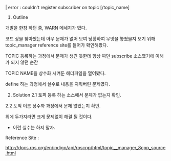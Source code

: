 | error : couldn't register subscriber on topic [/topic_name]

1. Outline

개발을 한참 하던 중, WARN 메세지가 떴다.

코드 상을 찾아봤는데 아무 문제가 없어 보여 당황하여 무엇을 놓쳤을지 보기 위해 topic_manager reference site를 들어가 확인해봤다.

TOPIC 등록하는 과정에서 문제가 생긴 듯한데 항상 짜던 subscribe 소스였기에 이해가 되지 않던 순간

TOPIC NAME을 상수화 시켜둔 헤더파일을 열어봤다.

define 하는 과정에서 실수로 내용을 지워버린 문제였다.



2. Solution
2.1 토픽 등록 하는 소스에서 문제가 없는지 확인.

2.2 토픽 이름 상수화 과정에서 문제 없었는지 확인.

위에 두가지라면 크게 문제없이 해결 될 것이다.



* 이런 실수는 하지 말자.



Reference Site :

http://docs.ros.org/en/indigo/api/roscpp/html/topic__manager_8cpp_source.html

